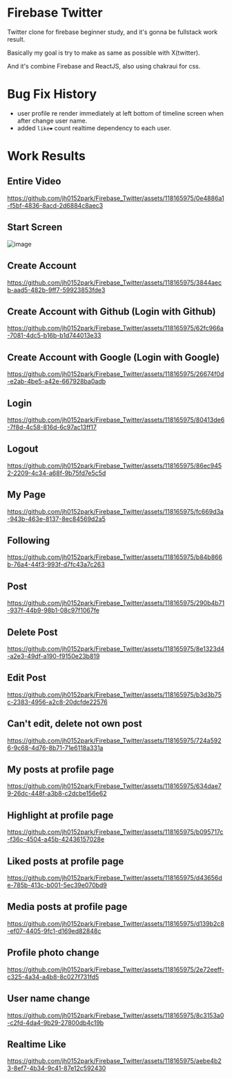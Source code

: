 # Firebase Twitter
Twitter clone for firebase beginner study, and it's gonna be fullstack work result.

Basically my goal is try to make as same as possible with X(twitter).

And it's combine Firebase and ReactJS, also using chakraui for css.

# Bug Fix History
- user profile re render immediately at left bottom of timeline screen  when after change user name.
- added `like❤️` count realtime dependency to each user.


# Work Results

## Entire Video
https://github.com/jh0152park/Firebase_Twitter/assets/118165975/0e4886a1-f5bf-4836-8acd-2d6884c8aec3

## Start Screen
![image](https://github.com/jh0152park/Firebase_Twitter/assets/118165975/82ff6364-002c-49d5-bfd0-5a511bf1cb99)

## Create Account
https://github.com/jh0152park/Firebase_Twitter/assets/118165975/3844aecb-aad5-482b-9ff7-59923853fde3

## Create Account with Github (Login with Github)
https://github.com/jh0152park/Firebase_Twitter/assets/118165975/62fc966a-7081-4dc5-b16b-b1d744013e33

## Create Account with Google (Login with Google)
https://github.com/jh0152park/Firebase_Twitter/assets/118165975/26674f0d-e2ab-4be5-a42e-667928ba0adb

## Login
https://github.com/jh0152park/Firebase_Twitter/assets/118165975/80413de6-7f8d-4c58-816d-6c97ac13ff17

## Logout
https://github.com/jh0152park/Firebase_Twitter/assets/118165975/86ec9452-2209-4c34-a68f-9b75fd7e5c5d

## My Page
https://github.com/jh0152park/Firebase_Twitter/assets/118165975/fc669d3a-943b-463e-8137-8ec84569d2a5

## Following
https://github.com/jh0152park/Firebase_Twitter/assets/118165975/b84b866b-76a4-44f3-993f-d7fc43a7c263

## Post
https://github.com/jh0152park/Firebase_Twitter/assets/118165975/290b4b71-937f-44b9-98b1-08c97f1067fe

## Delete Post
https://github.com/jh0152park/Firebase_Twitter/assets/118165975/8e1323d4-a2e3-49df-a190-f9150e23b819

## Edit Post
https://github.com/jh0152park/Firebase_Twitter/assets/118165975/b3d3b75c-2383-4956-a2c8-20dcfde22576

## Can't edit, delete not own post
https://github.com/jh0152park/Firebase_Twitter/assets/118165975/724a5926-9c68-4d76-8b71-71e6118a331a

## My posts at profile page
https://github.com/jh0152park/Firebase_Twitter/assets/118165975/634dae79-26dc-448f-a3b8-c2dcbe156e62

## Highlight at profile page
https://github.com/jh0152park/Firebase_Twitter/assets/118165975/b095717c-f36c-4504-a45b-42436157028e

## Liked posts at profile page
https://github.com/jh0152park/Firebase_Twitter/assets/118165975/d43656de-785b-413c-b001-5ec39e070bd9

## Media posts at profile page
https://github.com/jh0152park/Firebase_Twitter/assets/118165975/d139b2c8-ef07-4405-9fc1-d169ed82848c

## Profile photo change
https://github.com/jh0152park/Firebase_Twitter/assets/118165975/2e72eeff-c325-4a34-a4b8-8c027f731fd5

## User name change
https://github.com/jh0152park/Firebase_Twitter/assets/118165975/8c3153a0-c2fd-4da4-9b29-27800db4c19b

## Realtime Like
https://github.com/jh0152park/Firebase_Twitter/assets/118165975/aebe4b23-8ef7-4b34-9c41-87e12c592430


